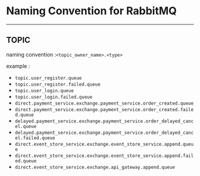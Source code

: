 # Naming Convention for RabbitMQ
---
## TOPIC
naming convention :`<topic_owner_name>.<type>`

example : 
- `topic.user_register.queue`
- `topic.user_register.failed.queue`
- `topic.user_login.queue`
- `topic.user_login.failed.queue`
- `direct.payment_service.exchange.payment_service.order_created.queue`
- `direct.payment_service.exchange.payment_service.order_created.failed.queue`
- `delayed.payment_service.exchange.payment_service.order_delayed_cancel.queue`
- `delayed.payment_service.exchange.payment_service.order_delayed_cancel.failed.queue`
- `direct.event_store_service.exchange.event_store_service.append.queue`
- `direct.event_store_service.exchange.event_store_service.append.failed.queue`
- `direct.event_store_service.exchange.api_gateway.append.queue`
